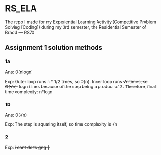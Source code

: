 # RS_ELA
The repo I made for my Experiential Learning Activity (Competitive Problem Solving [Coding]) during my 3rd semester, the Residential Semester of BracU — RS70

## Assignment 1 solution methods
### 1a
Ans: O(nlogn)

Exp: Outer loop runs n * 1/2 times, so O(n). Inner loop runs ~~√n times, so O(√n).~~ logn times because of the step being a product of 2. Therefore, final time complexity: n*logn
### 1b
Ans: O(√n)

Exp: The step is squaring itself, so time complexity is √n

### 2
Exp: ~~i cant do ts gng 🥀~~
